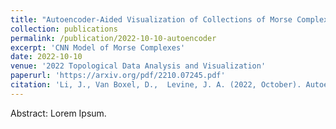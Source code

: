 ```yaml
---
title: "Autoencoder-Aided Visualization of Collections of Morse Complexes"
collection: publications
permalink: /publication/2022-10-10-autoencoder
excerpt: 'CNN Model of Morse Complexes'
date: 2022-10-10
venue: '2022 Topological Data Analysis and Visualization'
paperurl: 'https://arxiv.org/pdf/2210.07245.pdf'
citation: 'Li, J., Van Boxel, D.,  Levine, J. A. (2022, October). Autoencoder-Aided Visualization of Collections of Morse Complexes. In 2022 Topological Data Analysis and Visualization (TopoInVis) (pp. 18-28). IEEE.'
---
```


Abstract: Lorem Ipsum.

